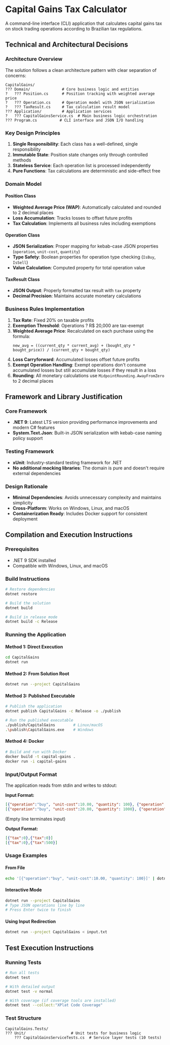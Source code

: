 # Capital Gains Tax Calculator

A command-line interface (CLI) application that calculates capital gains tax on stock trading operations according to Brazilian tax regulations.

## Technical and Architectural Decisions

### Architecture Overview

The solution follows a clean architecture pattern with clear separation of concerns:

```
CapitalGains/
??? Domain/              # Core business logic and entities
?   ??? Position.cs      # Position tracking with weighted average price
?   ??? Operation.cs     # Operation model with JSON serialization
?   ??? TaxResult.cs     # Tax calculation result model
??? Application/         # Application services
?   ??? CapitalGainsService.cs  # Main business logic orchestration
??? Program.cs          # CLI interface and JSON I/O handling
```

### Key Design Principles

1. **Single Responsibility**: Each class has a well-defined, single responsibility
2. **Immutable State**: Position state changes only through controlled methods
3. **Stateless Service**: Each operation list is processed independently
4. **Pure Functions**: Tax calculations are deterministic and side-effect free

### Domain Model

#### Position Class
- **Weighted Average Price (WAP)**: Automatically calculated and rounded to 2 decimal places
- **Loss Accumulation**: Tracks losses to offset future profits
- **Tax Calculation**: Implements all business rules including exemptions

#### Operation Class
- **JSON Serialization**: Proper mapping for kebab-case JSON properties (`operation`, `unit-cost`, `quantity`)
- **Type Safety**: Boolean properties for operation type checking (`IsBuy`, `IsSell`)
- **Value Calculation**: Computed property for total operation value

#### TaxResult Class
- **JSON Output**: Properly formatted tax result with `tax` property
- **Decimal Precision**: Maintains accurate monetary calculations

### Business Rules Implementation

1. **Tax Rate**: Fixed 20% on taxable profits
2. **Exemption Threshold**: Operations ? R$ 20,000 are tax-exempt
3. **Weighted Average Price**: Recalculated on each purchase using the formula:
   ```
   new_avg = ((current_qty * current_avg) + (bought_qty * bought_price)) / (current_qty + bought_qty)
   ```
4. **Loss Carryforward**: Accumulated losses offset future profits
5. **Exempt Operation Handling**: Exempt operations don't consume accumulated losses but still accumulate losses if they result in a loss
6. **Rounding**: All monetary calculations use `MidpointRounding.AwayFromZero` to 2 decimal places

## Framework and Library Justification

### Core Framework
- **.NET 9**: Latest LTS version providing performance improvements and modern C# features
- **System.Text.Json**: Built-in JSON serialization with kebab-case naming policy support

### Testing Framework
- **xUnit**: Industry-standard testing framework for .NET
- **No additional mocking libraries**: The domain is pure and doesn't require external dependencies

### Design Rationale
- **Minimal Dependencies**: Avoids unnecessary complexity and maintains simplicity
- **Cross-Platform**: Works on Windows, Linux, and macOS
- **Containerization Ready**: Includes Docker support for consistent deployment

## Compilation and Execution Instructions

### Prerequisites
- .NET 9 SDK installed
- Compatible with Windows, Linux, and macOS

### Build Instructions

```bash
# Restore dependencies
dotnet restore

# Build the solution
dotnet build

# Build in release mode
dotnet build -c Release
```

### Running the Application

#### Method 1: Direct Execution
```bash
cd CapitalGains
dotnet run
```

#### Method 2: From Solution Root
```bash
dotnet run --project CapitalGains
```

#### Method 3: Published Executable
```bash
# Publish the application
dotnet publish CapitalGains -c Release -o ./publish

# Run the published executable
./publish/CapitalGains        # Linux/macOS
.\publish\CapitalGains.exe    # Windows
```

#### Method 4: Docker
```bash
# Build and run with Docker
docker build -t capital-gains .
docker run -i capital-gains
```

### Input/Output Format

The application reads from stdin and writes to stdout:

**Input Format:**
```json
[{"operation":"buy", "unit-cost":10.00, "quantity": 100}, {"operation":"sell", "unit-cost":15.00, "quantity": 50}]
[{"operation":"buy", "unit-cost":20.00, "quantity": 1000}, {"operation":"sell", "unit-cost":25.00, "quantity": 500}]

```
(Empty line terminates input)

**Output Format:**
```json
[{"tax":0},{"tax":0}]
[{"tax":0},{"tax":500}]
```

### Usage Examples

#### From File
```bash
echo '[{"operation":"buy", "unit-cost":10.00, "quantity": 100}]' | dotnet run --project CapitalGains
```

#### Interactive Mode
```bash
dotnet run --project CapitalGains
# Type JSON operations line by line
# Press Enter twice to finish
```

#### Using Input Redirection
```bash
dotnet run --project CapitalGains < input.txt
```

## Test Execution Instructions

### Running Tests

```bash
# Run all tests
dotnet test

# With detailed output
dotnet test -v normal

# With coverage (if coverage tools are installed)
dotnet test --collect:"XPlat Code Coverage"
```

### Test Structure

```
CapitalGains.Tests/
??? Unit/                    # Unit tests for business logic
    ??? CapitalGainsServiceTests.cs  # Service layer tests (10 tests)
```